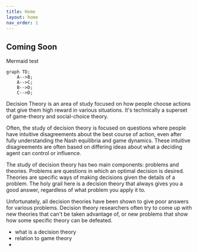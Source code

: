 ```yaml
---
title: Home
layout: home
nav_order: 1
---
```


## Coming Soon

Mermaid test

```mermaid
graph TD;
    A-->B;
    A-->C;
    B-->D;
    C-->D;
```

Decision Theory is an area of study focused on how people choose actions that give them high reward in various situations. It's technically a superset of game-theory and social-choice theory.

Often, the study of decision theory is focused on questions where people have intuitive disagreements about the best course of action, even after fully understanding the Nash equilibria and game dynamics. These intuitive disagreements are often based on differing ideas about what a deciding agent can control or influence.

The study of decision theory has two main components: problems and theories. Problems are questions in which an optimal decision is desired. Theories are specific ways of making decisions given the details of a problem. The holy grail here is a decision theory that always gives you a good answer, regardless of what problem you apply it to.

Unfortunately, all decision theories have been shown to give poor answers for various problems. Decision theory researchers often try to come up with new theories that can't be taken advantage of, or new problems that show how some specific theory can be defeated.

* what is a decision theory
* relation to game theory
* 
